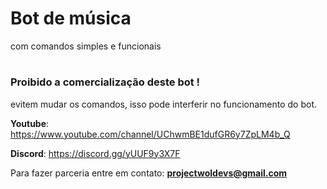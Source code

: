 # Bot de música
com comandos simples e funcionais

#

### Proibido a comercialização deste bot !
evitem mudar os comandos, isso pode interferir no funcionamento do bot.

**Youtube**: https://www.youtube.com/channel/UChwmBE1dufGR6y7ZpLM4b_Q

**Discord**: https://discord.gg/yUUF9y3X7F

Para fazer parceria entre em contato: **projectwoldevs@gmail.com**

#

